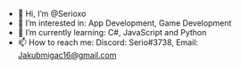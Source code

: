 - 👋 Hi, I’m @Serioxo
- 👀 I’m interested in: App Development, Game Development
- 🌱 I’m currently learning: C#, JavaScript and Python
- 📫 How to reach me: Discord: Serio#3738, Email: Jakubmigac16@gmail.com

<!---
Serioxo/Serioxo is a ✨ special ✨ repository because its `README.md` (this file) appears on your GitHub profile.
You can click the Preview link to take a look at your changes.
--->
